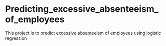 # Predicting_excessive_absenteeism_of_employees
This project is to predict excessive absenteeism of employees using logistic regression
